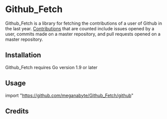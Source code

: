 # Github_Fetch
Github_Fetch is a library for fetching the contributions of a user of Github in the last year. <a href="https://help.github.com/en/articles/why-are-my-contributions-not-showing-up-on-my-profile">Contributions</a> that are counted include issues opened by a user, commits made on a master repository, and pull requests opened on a master repository. 

## Installation
Github_Fetch requires Go version 1.9 or later

## Usage
import "https://github.com/meganabyte/Github_Fetch/github"


## Credits

